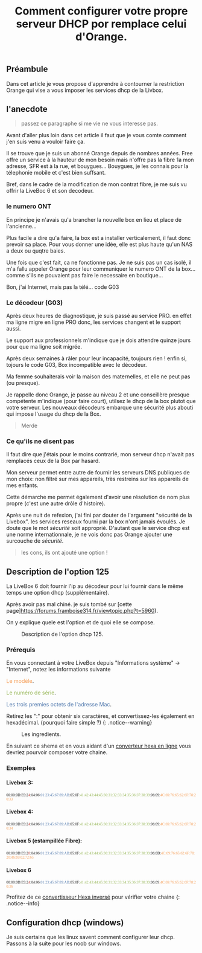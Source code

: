 ﻿---
title: "Comment configurer votre propre serveur DHCP por remplace celui d'Orange."
excerpt: ""
category: Hors-Series
classes: wide
comments: true
tags: 
  - orange
  - livebox
  - dhcp
---

## Préambule

Dans cet article je vous propose d'apprendre à contourner la restriction Orange qui vise a vous imposer les services dhcp de la Livbox.

## l'anecdote

> passez ce paragraphe si me vie ne vous interesse pas.

Avant d'aller plus loin dans cet article il faut que je vous comte comment j'en suis venu a vouloir faire ça.

Il se trouve que je suis un abonné Orange depuis de nombres années. Free offre un service à la hauteur de mon besoin mais n'offre pas la fibre 1a mon adresse, SFR est à la rue, et bouygues... Bouygues, je les connais pour la télephonie mobile et c'est bien suffsant.

Bref, dans le cadre de la modification de mon contrat fibre, je me suis vu offrir la LiveBoc 6 et son decodeur.

### le numero ONT

En principe je n'avais qu'a brancher la nouvelle box en lieu et place de l'ancienne...

Plus facile a dire qu'a faire, la box est a installer verticalement, il faut donc prevoir sa place. Pour vous donner une idée, elle est plus haute qu'un NAS a deux ou quqtre baies.

Une fois que c'est fait, ca ne fonctionne pas. Je ne suis pas un cas isolé, il m'a fallu appeler Orange pour leur communiquer le numero ONT de la box... comme s'ils ne pouvaient pas faire le necessaire en boutique...

Bon, j'ai Internet, mais pas la télé... code G03

### Le décodeur (G03)

Après deux heures de diagnostique, je suis passé au service PRO. en effet ma ligne migre en ligne PRO donc, les services changent et le support aussi.

Le support aux professionnels m'indique que je dois attendre quinze jours pour que ma ligne soit migrée. 

Après deux semaines à râler pour leur incapacité, toujours rien ! enfin si,  tojours le code G03, Box incompatible avec le décodeur.

Ma femme souhaiterais voir la maison des maternelles, et elle ne peut pas (ou presque).

Je rappelle donc Orange, je passe au niveau 2 et une conseillère presque compétente m'indique (pour faire court), utilsez le dhcp de la box plutot que votre serveur. Les nouveaux décodeurs embarque une sécurité plus abouti qui impose l'usage du dhcp de la Box.

> Merde

### Ce qu'ils ne disent pas

Il faut dire que j'étais pour le moins contrarié, mon serveur dhcp n'avait pas remplacés ceux de la Box par hasard.

Mon serveur permet entre autre de fournir les serveurs DNS publiques de mon choix: non filtré sur mes appareils, très restreins sur les appareils de mes enfants.

Cette démarche me permet également d'avoir une résolution de nom plus propre (c'est une autre drôle d'histoire).

Après une nuit de refexion, j'ai fini par douter de l'argument "sécurité de la Livebox". les services reseaux fourni par la box n'ont jamais évoulés. Je doute que le mot _sécurité_ soit approprié. D'autant que le service dhcp est une norme internationnale, je ne vois donc pas Orange ajouter une surcouche de _sécurité_.

> les cons, ils ont ajouté une option !



## Description de l'option 125

La LiveBox 6 doit fournir l'ip au décodeur pour lui fournir dans le même temps une option dhcp (supplémentaire).

Après avoir pas mal chiné. je suis tombé sur [cette page]https://forums.framboise314.fr/viewtopic.php?t=5960).

On y explique quele est l'option et de quoi elle se compose.

<figure style="width: 640px" class="align-center">
  <img src="{{ site.url }}{{ site.baseurl }}/assets/images/2024-02-13_21h17_04.webp" alt="">
  <figcaption>Description de l'option dhcp 125.</figcaption>
</figure> 

### Prérequis

En vous connectant à votre LiveBox depuis "Informations système" → "Internet", notez les informations suivante


<span style="color: #F59D56">Le modèle</span>.

<span style="color: #96B656">Le numéro de série</span>.

<span style="color: #527AAE">Les trois premies octets de l'adresse Mac</span>.

Retirez les ":" pour obtenir six caractères, et convertissez-les également en hexadécimal. (pourquoi faire simple ?)
{: .notice--warning}

<figure style="width: 500px" class="align-center">
  <img src="{{ site.url }}{{ site.baseurl }}/assets/images/2024-02-14_22h51_27.webp" alt="">
  <figcaption>Les ingredients.</figcaption>
</figure> 

En suivant ce shema et en vous aidant d'un [converteur hexa en ligne](https://string-functions.com/string-hex.aspx) vous devriez pourvoir composer votre chaine.

### Exemples

#### Livebox 3:

<span style="font-family:consolas; font-size:0.7em;">00:00:0D:E9:2<span style="color: #BA4642">4</span>:04:06:<span style="color: #527AAE">01:23:45:67:89:AB</span>:05:0F<span style="color: #96B656">:41:42:43:44:45:30:31:32:33:34:35:36:37:38:39</span>:06:09:<span style="color: #F59D56">4C:69:76:65:62:6F:78:20:33</span></span>

#### Livebox 4:

<span style="font-family:consolas; font-size:0.7em;">00:00:0D:E9:2<span style="color: #BA4642">4</span>:04:06:<span style="color: #527AAE">01:23:45:67:89:AB</span>:05:0F<span style="color: #96B656">:41:42:43:44:45:30:31:32:33:34:35:36:37:38:39</span>:06:09:<span style="color: #F59D56">4C:69:76:65:62:6F:78:20:34</span></span>

#### Livebox 5 (estampillée Fibre):

<span style="font-family:consolas; font-size:0.7em;">00:00:0D:E9:2<span style="color: #BA4642">8</span>:04:06:<span style="color: #527AAE">01:23:45:67:89:AB</span>:05:0F:<span style="color: #96B656">41:42:43:44:45:30:31:32:33:34:35:36:37:38:39</span>:06:0D:<span style="color: #F59D56">4C:69:76:65:62:6F:78:20:46:69:62:72:65</span></span>

#### Livebox 6

<span style="font-family:consolas; font-size:0.7em;">00:00:0D:E9:2<span style="color: #BA4642">4</span>:04:06:<span style="color: #527AAE">01:23:45:67:89:AB</span>:05:0F:<span style="color: #96B656">41:42:43:44:45:30:31:32:33:34:35:36:37:38:39</span>:06:09<span style="color: #F59D56">:4C:69:76:65:62:6F:78:20:36</span></span>

Profitez de ce [convertisseur Hexa inversé](https://string-functions.com/hex-string.aspx) pour vérifier votre chaine
{: .notice--info}

## Configuration dhcp (windows)

Je suis certains que les linux savent comment configurer leur dhcp. Passons à la suite pour les noob sur windows.

<figure style="width: 500px" class="align-center">
  <img src="{{ site.url }}{{ site.baseurl }}/assets/images/2024-02-11_10h34_11.webp" alt="">
</figure> 

<figure style="width: 500px" class="align-center">
  <img src="{{ site.url }}{{ site.baseurl }}/assets/images/2024-02-11_10h39_55.webp" alt="">
</figure> 